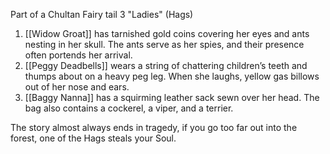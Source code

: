 Part of a Chultan Fairy tail
3 "Ladies" (Hags)

1. [[Widow Groat]]
has tarnished gold coins covering her eyes and ants nesting in her skull. The ants serve as her spies, and their presence often portends her arrival.
2. [[Peggy Deadbells]]
wears a string of chattering children’s teeth and thumps about on a heavy peg leg. When she laughs, yellow gas billows out of her nose and ears.
3. [[Baggy Nanna]]
has a squirming leather sack sewn over her head. The bag also contains a cockerel, a viper, and a terrier.

The story almost always ends in tragedy, if you go too far out into the forest, one of the Hags steals your Soul.